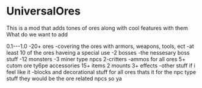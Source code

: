 # UniversalOres
This is a mod that adds tones of ores along with cool features with them
What do we want to add

0.1---1.0
-20+ ores
-covering the ores with armors, weapons, tools, ect
-at least 10 of the ores haveing a special use
-2 bosses
-the nessesary boss stuff
-12 monsters
-3 miner type npcs
2-critters
-ammos for all ores
5+ cutom ore ty6pe accessories
15+ items
2 mounts
3+ effects
-other stuff if i feel like it
-blocks and decorational stuff for all ores
thats it
for the npc type stuff they would be the ore related npcs so ya
